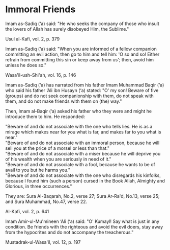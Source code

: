 Immoral Friends
===============

Imam as-Sadiq (‘a) said: "He who seeks the company of those who insult
the lovers of Allah has surely disobeyed Him, the Sublime."

Usul al-Kafi, vol. 2, p. 379

Imam as-Sadiq (‘a) said: "When you are informed of a fellow companion
committing an evil action, then go to him and tell him: 'O so and so!
Either refrain from committing this sin or keep away from us'; then,
avoid him unless he does so."

Wasa'il-ush-Shi'ah, vol. 16, p. 146

Imam as-Sadiq (‘a) has narrated from his father Imam Muhammad Baqir (‘a)
who said his father ‘Ali ibn Husayn (‘a) stated: "O' my son! Beware of
five (groups) and do not seek companionship with them, do not speak with
them, and do not make friends with them on (the) way."

Then, Imam al-Baqir (‘a) asked his father who they were and might he
introduce them to him. He responded:

"Beware of and do not associate with the one who tells lies. He is as a
mirage which makes near for you what is far, and makes far to you what
is near."  
 "Beware of and do not associate with an immoral person, because he will
sell you at the price of a morsel or less than that."  
 "Beware of and do not associate with a miser because he will deprive
you of his wealth when you are seriously in need of it."  
 "Beware of and do not associate with a fool, because he wants to be of
avail to you but he harms you."  
 "Beware of and do not associate with the one who disregards his
kinfolks, because I found him (such a person) cursed in the Book Allah,
Almighty and Glorious, in three occurrences."

They are: Sura Al-Baqarah, No.2, verse 27; Sura Ar-Ra'd, No.13, verse
25; and Sura Muhammad, No.47, verse 22.

Al-Kafi, vol. 2, p. 641

Imam Amir-ul-Mu'mineen ‘Ali (‘a) said: "O' Kumayl! Say what is just in
any condition. Be friends with the righteous and avoid the evil doers,
stay away from the hypocrites and do not accompany the treacherous."

Mustadrak-ul-Wasa'il, vol. 12, p. 197


